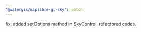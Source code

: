 ```yaml
---
"@watergis/maplibre-gl-sky": patch
---
```


fix: added setOptions method in SkyControl. refactored codes.
